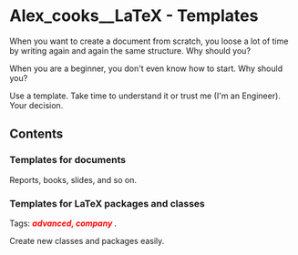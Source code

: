 
Alex_cooks__LaTeX - Templates
=============================



When you want to create a document from scratch, you loose a lot of time by writing
again and again the same structure.
Why should you?

When you are a beginner, you don't even know how to start.
Why should you?

Use a template.
Take time to understand it or trust me (I'm an Engineer). Your decision.



Contents
--------


### Templates for documents

Reports, books, slides, and so on.


### Templates for LaTeX packages and classes

Tags: **_<font style="color:red"> advanced, company </font>_**.

Create new classes and packages easily.
